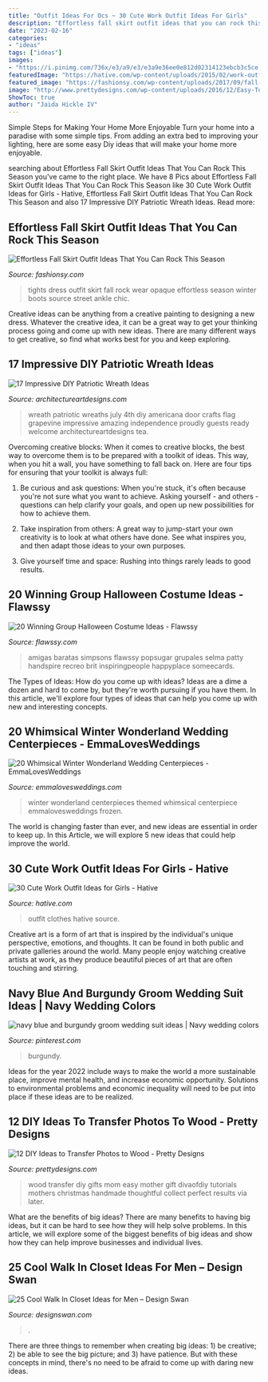 ```yaml
---
title: "Outfit Ideas For Ocs ~ 30 Cute Work Outfit Ideas For Girls"
description: "Effortless fall skirt outfit ideas that you can rock this season"
date: "2023-02-16"
categories:
- "ideas"
tags: ["ideas"]
images:
- "https://i.pinimg.com/736x/e3/a9/e3/e3a9e36ee0e812d02314123ebcb3c5ce.jpg"
featuredImage: "https://hative.com/wp-content/uploads/2015/02/work-outfit-ideas/17-cute-work-outfit-ideas-for-girls.jpg"
featured_image: "https://fashionsy.com/wp-content/uploads/2017/09/fall-outfit-8.jpg"
image: "http://www.prettydesigns.com/wp-content/uploads/2016/12/Easy-Tutorials-to-Transfer-Photos-to-Wood.jpg"
ShowToc: true
author: "Jaida Hickle IV"
---
```



Simple Steps for Making Your Home More Enjoyable
Turn your home into a paradise with some simple tips. From adding an extra bed to improving your lighting, here are some easy Diy ideas that will make your home more enjoyable.

	

		
searching about Effortless Fall Skirt Outfit Ideas That You Can Rock This Season you've came to the right place. We have 8 Pics about Effortless Fall Skirt Outfit Ideas That You Can Rock This Season like 30 Cute Work Outfit Ideas for Girls - Hative, Effortless Fall Skirt Outfit Ideas That You Can Rock This Season and also 17 Impressive DIY Patriotic Wreath Ideas. Read more:
		
    
## Effortless Fall Skirt Outfit Ideas That You Can Rock This Season

<img loading=lazy src="https://fashionsy.com/wp-content/uploads/2017/09/fall-outfit-8.jpg" onerror="this.onerror=null;this.src='https://tse3.mm.bing.net/th?id=OIP.yzUodEA6iHXYKRrYL8wp5QHaLH&amp;pid=15.1';" alt="Effortless Fall Skirt Outfit Ideas That You Can Rock This Season">

_Source: fashionsy.com_

>tights dress outfit skirt fall rock wear opaque effortless season winter boots source street ankle chic. 

	

Creative ideas can be anything from a creative painting to designing a new dress. Whatever the creative idea, it can be a great way to get your thinking process going and come up with new ideas. There are many different ways to get creative, so find what works best for you and keep exploring.

    
## 17 Impressive DIY Patriotic Wreath Ideas

<img loading=lazy src="https://www.architectureartdesigns.com/wp-content/uploads/2015/06/1222-630x791.jpg" onerror="this.onerror=null;this.src='https://tse1.mm.bing.net/th?id=OIP.97l7F2TqREJvamN36PXzIgHaJT&amp;pid=15.1';" alt="17 Impressive DIY Patriotic Wreath Ideas">

_Source: architectureartdesigns.com_

>wreath patriotic wreaths july 4th diy americana door crafts flag grapevine impressive amazing independence proudly guests ready welcome architectureartdesigns tea. 

	

Overcoming creative blocks:
When it comes to creative blocks, the best way to overcome them is to be prepared with a toolkit of ideas. This way, when you hit a wall, you have something to fall back on. Here are four tips for ensuring that your toolkit is always full:
1. Be curious and ask questions: When you're stuck, it's often because you're not sure what you want to achieve. Asking yourself - and others - questions can help clarify your goals, and open up new possibilities for how to achieve them.

2. Take inspiration from others: A great way to jump-start your own creativity is to look at what others have done. See what inspires you, and then adapt those ideas to your own purposes.

3. Give yourself time and space: Rushing into things rarely leads to good results.

    
## 20 Winning Group Halloween Costume Ideas - Flawssy

<img loading=lazy src="https://flawssy.com/wp-content/uploads/2016/05/Homemade-Group-Halloween-Costume-Ideas.jpg" onerror="this.onerror=null;this.src='https://tse3.mm.bing.net/th?id=OIP.87lFpt1LyELs2cwghnbDxgDgEs&amp;pid=15.1';" alt="20 Winning Group Halloween Costume Ideas - Flawssy">

_Source: flawssy.com_

>amigas baratas simpsons flawssy popsugar grupales selma patty handspire recreo brit inspiringpeople happyplace someecards. 

	

The Types of Ideas: How do you come up with ideas?
Ideas are a dime a dozen and hard to come by, but they're worth pursuing if you have them. In this article, we'll explore four types of ideas that can help you come up with new and interesting concepts.

    
## 20 Whimsical Winter Wonderland Wedding Centerpieces - EmmaLovesWeddings

<img loading=lazy src="http://emmalovesweddings.com/wp-content/uploads/2018/07/winter-themed-wedding-centerpiece-ideas-for-2018.jpg" onerror="this.onerror=null;this.src='https://tse2.mm.bing.net/th?id=OIP.JgI9_YyhNVuxZ0aEyJVeEAHaLD&amp;pid=15.1';" alt="20 Whimsical Winter Wonderland Wedding Centerpieces - EmmaLovesWeddings">

_Source: emmalovesweddings.com_

>winter wonderland centerpieces themed whimsical centerpiece emmalovesweddings frozen. 

	

The world is changing faster than ever, and new ideas are essential in order to keep up. In this Article, we will explore 5 new ideas that could help improve the world.

    
## 30 Cute Work Outfit Ideas For Girls - Hative

<img loading=lazy src="https://hative.com/wp-content/uploads/2015/02/work-outfit-ideas/17-cute-work-outfit-ideas-for-girls.jpg" onerror="this.onerror=null;this.src='https://tse2.mm.bing.net/th?id=OIP.q4PkGRORcjHupvWc04ydegHaMZ&amp;pid=15.1';" alt="30 Cute Work Outfit Ideas for Girls - Hative">

_Source: hative.com_

>outfit clothes hative source. 

	

Creative art is a form of art that is inspired by the individual's unique perspective, emotions, and thoughts. It can be found in both public and private galleries around the world. Many people enjoy watching creative artists at work, as they produce beautiful pieces of art that are often touching and stirring.

    
## Navy Blue And Burgundy Groom Wedding Suit Ideas | Navy Wedding Colors

<img loading=lazy src="https://i.pinimg.com/736x/e3/a9/e3/e3a9e36ee0e812d02314123ebcb3c5ce.jpg" onerror="this.onerror=null;this.src='https://tse2.mm.bing.net/th?id=OIP.4ushzUqNQylWhJU1cLoULAHaLH&amp;pid=15.1';" alt="navy blue and burgundy groom wedding suit ideas | Navy wedding colors">

_Source: pinterest.com_

>burgundy. 

	

Ideas for the year 2022 include ways to make the world a more sustainable place, improve mental health, and increase economic opportunity. Solutions to environmental problems and economic inequality will need to be put into place if these ideas are to be realized.

    
## 12 DIY Ideas To Transfer Photos To Wood - Pretty Designs

<img loading=lazy src="http://www.prettydesigns.com/wp-content/uploads/2016/12/Easy-Tutorials-to-Transfer-Photos-to-Wood.jpg" onerror="this.onerror=null;this.src='https://tse4.mm.bing.net/th?id=OIP.bBjNsfalhPp55HXUqF0wsgHaO0&amp;pid=15.1';" alt="12 DIY Ideas to Transfer Photos to Wood - Pretty Designs">

_Source: prettydesigns.com_

>wood transfer diy gifts mom easy mother gift divaofdiy tutorials mothers christmas handmade thoughtful collect perfect results via later. 

	

What are the benefits of big ideas?
There are many benefits to having big ideas, but it can be hard to see how they will help solve problems. In this article, we will explore some of the biggest benefits of big ideas and show how they can help improve businesses and individual lives.

    
## 25 Cool Walk In Closet Ideas For Men – Design Swan

<img loading=lazy src="https://img.designswan.com/2015/01/closetForMan/25.jpg" onerror="this.onerror=null;this.src='https://tse2.mm.bing.net/th?id=OIP.Nug86w-YABlP4sHWwOwMgAHaLH&amp;pid=15.1';" alt="25 Cool Walk In Closet Ideas for Men – Design Swan">

_Source: designswan.com_

>. 

	

There are three things to remember when creating big ideas: 1) be creative; 2) be able to see the big picture; and 3) have patience. But with these concepts in mind, there's no need to be afraid to come up with daring new ideas.

